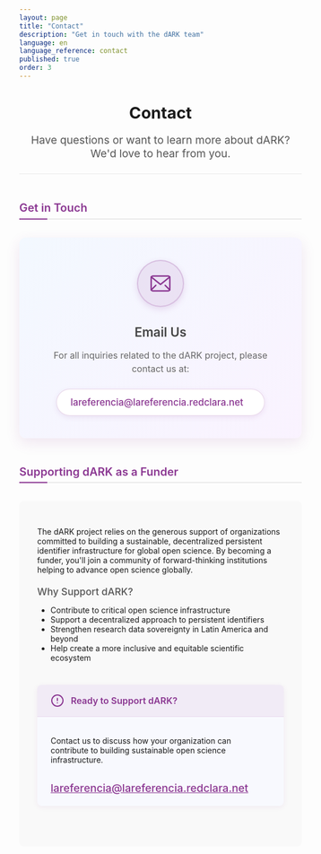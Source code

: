 ```yaml
---
layout: page
title: "Contact"
description: "Get in touch with the dARK team"
language: en
language_reference: contact
published: true
order: 3
---
```


<div class="contact-header">
  <h1>Contact</h1>
  <p class="lead-text">Have questions or want to learn more about dARK? We'd love to hear from you.</p>
</div>

<h2 class="custom-heading">Get in Touch</h2>

<div class="contact-card">
  <div class="contact-card-background"></div>
  <div class="contact-card-content">
    <div class="contact-icon-container">
      <svg xmlns="http://www.w3.org/2000/svg" viewBox="0 0 24 24" fill="none" stroke="#8A3691" stroke-width="1.5" stroke-linecap="round" stroke-linejoin="round" class="envelope-icon">
        <rect x="2" y="4" width="20" height="16" rx="2" />
        <path d="M22,5L12,13L2,5" />
        <line x1="2" y1="19" x2="7" y2="14" />
        <line x1="17" y1="14" x2="22" y2="19" />
      </svg>
    </div>
    <h3>Email Us</h3>
    <p class="contact-description">For all inquiries related to the dARK project, please contact us at:</p>
    <a href="mailto:lareferencia@lareferencia.redclara.net" class="contact-email-link">
      <span>lareferencia@lareferencia.redclara.net</span>
      <i class="fas fa-arrow-right"></i>
    </a>
  </div>
</div>

<h2 class="custom-heading">Supporting dARK as a Funder</h2>

<div class="funding-info">
  <p>The dARK project relies on the generous support of organizations committed to building a sustainable, decentralized persistent identifier infrastructure for global open science. By becoming a funder, you'll join a community of forward-thinking institutions helping to advance open science globally.</p>
  
  <h3 class="custom-heading-secondary">Why Support dARK?</h3>
  <ul>
    <li>Contribute to critical open science infrastructure</li>
    <li>Support a decentralized approach to persistent identifiers</li>
    <li>Strengthen research data sovereignty in Latin America and beyond</li>
    <li>Help create a more inclusive and equitable scientific ecosystem</li>
  </ul>
  
  <div class="note-container">
    <div class="note-header">
      <svg xmlns="http://www.w3.org/2000/svg" width="24" height="24" viewBox="0 0 24 24" fill="none" stroke="#8A3691" stroke-width="2" stroke-linecap="round" stroke-linejoin="round">
        <circle cx="12" cy="12" r="10"></circle>
        <line x1="12" y1="8" x2="12" y2="12"></line>
        <line x1="12" y1="16" x2="12.01" y2="16"></line>
      </svg>
      <h4>Ready to Support dARK?</h4>
    </div>
    <div class="note-content">
      <p>Contact us to discuss how your organization can contribute to building sustainable open science infrastructure.</p>
      <a href="mailto:lareferencia@lareferencia.redclara.net" class="contact-link">lareferencia@lareferencia.redclara.net</a>
    </div>
  </div>
</div>

<style>
  .contact-header {
    text-align: center;
    margin-bottom: 3rem;
    padding-bottom: 1.5rem;
    border-bottom: 1px solid #eaeaea;
  }
  
  .lead-text {
    font-size: 1.2rem;
    color: #555;
    max-width: 800px;
    margin: 0 auto;
  }
  
  .contact-main {
    display: none;
  }
  
  .contact-icon {
    font-size: 3rem;
    color: #8A3691;
    margin-bottom: 1.5rem;
  }
  
  .contact-link {
    display: inline-block;
    margin-top: 1rem;
    font-size: 1.2rem;
    color: #8A3691;
    font-weight: 500;
  }
  
  .funding-info {
    background-color: #f9f9f9;
    padding: 2rem;
    border-radius: 8px;
    margin: 2rem 0 3rem;
  }
  
  /* Estilos importados de architecture.md - modificados para ser más pequeños */
  .custom-heading {
    font-size: 1.25rem; /* Reducido de 1.4rem */
    color: #8A3691;
    position: relative;
    margin-bottom: 1.25rem; /* Reducido de 1.5rem */
    padding-bottom: 0.4rem; /* Reducido de 0.5rem */
    font-weight: 600;
    border-bottom: 2px solid #eaeaea;
  }
  
  .custom-heading::after {
    content: "";
    position: absolute;
    bottom: -2px;
    left: 0;
    width: 50px; /* Reducido de 60px */
    height: 2px;
    background-color: #8A3691;
  }
  
  .custom-heading-secondary {
    font-size: 1.1rem; /* Reducido de 1.2rem */
    color: #555;
    margin-top: 1.25rem; /* Reducido de 1.5rem */
    margin-bottom: 0.85rem; /* Reducido de 1rem */
    font-weight: 500;
  }
  
  /* Note container styling - ajustado para títulos más pequeños */
  .note-header h4 {
    color: #8A3691;
    margin: 0;
    font-size: 1rem; /* Reducido de 1.1rem */
    font-weight: 600;
    flex-grow: 1;
  }
  
  /* Reducción del tamaño del título principal */
  .contact-header h1 {
    font-size: 1.8rem; /* Tamaño más pequeño para el título principal */
  }
  
  /* Reducción del tamaño de otros títulos h3 */
  .contact-main h3 {
    font-size: 1.15rem;
    margin-bottom: 0.75rem;
  }
  
  /* Note container styling importado de architecture.md */
  .note-container {
    margin: 2.5rem 0;
    background-color: #f8f9fe;
    border-radius: 8px;
    box-shadow: 0 2px 10px rgba(138, 54, 145, 0.08);
    overflow: hidden;
    width: 100%;
    display: block;
  }
  
  .note-header {
    background-color: rgba(138, 54, 145, 0.07);
    padding: 1rem 1.5rem;
    display: flex;
    align-items: center;
    gap: 0.75rem;
    border-bottom: 1px solid rgba(138, 54, 145, 0.1);
    width: 100%;
    box-sizing: border-box;
  }
  
  .note-header h4 {
    color: #8A3691;
    margin: 0;
    font-size: 1rem; /* Reducido de 1.1rem */
    font-weight: 600;
    flex-grow: 1;
  }
  
  .note-content {
    padding: 1.25rem 1.5rem;
    width: 100%;
    display: block;
    box-sizing: border-box;
  }
  
  .note-container p:last-child {
    margin-bottom: 0;
  }
  
  /* Estilos mejorados para la sección Get in Touch */
  .contact-card {
    max-width: 600px;
    margin: 2rem auto 3rem;
    position: relative;
    border-radius: 12px;
    overflow: hidden;
    box-shadow: 0 8px 24px rgba(138, 54, 145, 0.12);
    transition: transform 0.3s ease, box-shadow 0.3s ease;
  }
  
  .contact-card:hover {
    transform: translateY(-5px);
    box-shadow: 0 12px 30px rgba(138, 54, 145, 0.18);
  }
  
  .contact-card-background {
    position: absolute;
    top: 0;
    left: 0;
    right: 0;
    bottom: 0;
    background: linear-gradient(135deg, #f0f7ff 0%, #f9f0ff 100%);
    opacity: 0.8;
    z-index: 1;
  }
  
  .contact-card-content {
    position: relative;
    z-index: 2;
    padding: 2.5rem;
    text-align: center;
  }
  
  .contact-icon-container {
    width: 80px;
    height: 80px;
    margin: 0 auto 1.5rem;
    background-color: rgba(138, 54, 145, 0.1);
    border-radius: 50%;
    display: flex;
    align-items: center;
    justify-content: center;
    color: #8A3691;
    border: 2px solid rgba(138, 54, 145, 0.2);
    box-shadow: 0 4px 12px rgba(138, 54, 145, 0.15);
    position: relative;
    overflow: hidden;
  }
  
  .envelope-icon {
    width: 40px;
    height: 40px;
    stroke: #8A3691;
    stroke-width: 1.5px;
    transition: transform 0.3s ease;
  }
  
  .contact-card:hover .envelope-icon {
    transform: scale(1.12);
  }
  
  /* Quitar el estilo Font Awesome anterior */
  .fas.fa-envelope {
    display: none;
  }
  
  .contact-card h3 {
    font-size: 1.4rem;
    color: #444;
    margin-bottom: 1rem;
    font-weight: 600;
  }
  
  .contact-description {
    font-size: 1rem;
    color: #666;
    margin-bottom: 1.5rem;
    line-height: 1.5;
  }
  
  .contact-email-link {
    display: inline-flex;
    align-items: center;
    padding: 0.8rem 1.5rem;
    background-color: white;
    border-radius: 50px;
    color: #8A3691;
    font-weight: 500;
    font-size: 1.05rem;
    box-shadow: 0 3px 10px rgba(138, 54, 145, 0.1);
    transition: all 0.2s ease;
    text-decoration: none;
    border: 1px solid rgba(138, 54, 145, 0.2);
  }
  
  .contact-email-link:hover {
    background-color: #8A3691;
    color: white;
    transform: translateY(-2px);
    box-shadow: 0 5px 15px rgba(138, 54, 145, 0.25);
    text-decoration: none;
  }
  
  .contact-email-link i {
    margin-left: 0.8rem;
    font-size: 0.9rem;
    transition: transform 0.2s ease;
  }
  
  .contact-email-link:hover i {
    transform: translateX(3px);
  }
</style>
